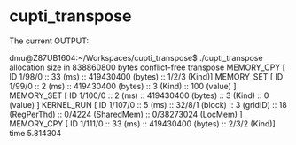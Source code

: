 # cupti_transpose

The current OUTPUT:

dmu@Z87UB1604:~/Workspaces/cupti_transpose$ ./cupti_transpose
allocation size in 838860800 bytes
conflict-free transpose
MEMORY_CPY [ ID 1/98/0 :: 33 (ms) :: 419430400 (bytes) :: 1/2/3 (Kind)]
MEMORY_SET [ ID 1/99/0 :: 2 (ms) :: 419430400 (bytes) :: 3 (Kind) :: 100 (value) ]
MEMORY_SET [ ID 1/100/0 :: 2 (ms) :: 419430400 (bytes) :: 3 (Kind) :: 0 (value) ]
KERNEL_RUN [ ID 1/107/0 :: 5 (ms) :: 32/8/1 (block) :: 3 (gridID) :: 18 (RegPerThd) :: 0/4224 (SharedMem) :: 0/38273024 (LocMem) ]
MEMORY_CPY [ ID 1/111/0 :: 33 (ms) :: 419430400 (bytes) :: 2/3/2 (Kind)]
time 5.814304
